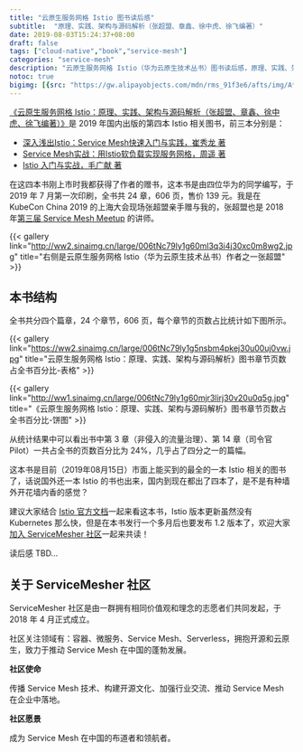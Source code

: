 ```yaml
---
title: "云原生服务网格 Istio 图书读后感"
subtitle:  "原理、实践、架构与源码解析（张超盟、章鑫、徐中虎、徐飞编著）"
date: 2019-08-03T15:24:37+08:00
draft: false
tags: ["cloud-native","book","service-mesh"]
categories: "service-mesh"
description: "云原生服务网格 Istio（华为云原生技术丛书）图书读后感，原理、实践、架构与源码解析（张超盟、章鑫、徐中虎、徐飞编著）。"
notoc: true
bigimg: [{src: "https://gw.alipayobjects.com/mdn/rms_91f3e6/afts/img/A*okX2TLyEYIYAAAAAAAAAAABkARQnAQ", desc: "Photo via unsplash"}]
---
```


[《云原生服务网格 Istio：原理、实践、架构与源码解析（张超盟、章鑫、徐中虎、徐飞编著）》](https://item.jd.com/12538407.html)是 2019 年国内出版的第四本 Istio 相关图书，前三本分别是：

- [深入浅出Istio：Service Mesh快速入门与实践，崔秀龙 著](https://item.jd.com/12527008.html)
- [Service Mesh实战：用Istio软负载实现服务网格，周遥 著](https://item.jd.com/12516473.html)
- [Istio 入门与实战，毛广献 著](https://item.jd.com/12601120.html)

在这四本书刚上市时我都获得了作者的赠书，这本书是由四位华为的同学编写，于 2019 年  7 月第一次印刷，全书共 24 章，606 页，售价 139 元。我是在 KubeCon China 2019 的上海大会现场张超盟亲手赠与我的，张超盟也是 2018 年[第三届 Service Mesh Meetup](https://www.servicemesher.com/blog/service-mesh-meetup-shenzhen-20180825/) 的讲师。

{{< gallery link="http://ww2.sinaimg.cn/large/006tNc79ly1g60ml3q3i4j30xc0m8wg2.jpg" title="右侧是云原生服务网格 Istio（华为云原生技术丛书）作者之一张超盟" >}}

## 本书结构

全书共分四个篇章，24 个章节，606 页，每个章节的页数占比统计如下图所示。

{{< gallery link="https://ww2.sinaimg.cn/large/006tNc79ly1g5nsbm4pkej30u00uj0vw.jpg" title="云原生服务网格 Istio：原理、实践、架构与源码解析》图书章节页数占全书百分比-表格" >}}

{{< gallery link="http://ww1.sinaimg.cn/large/006tNc79ly1g60mjr3lirj30v20u0q5g.jpg" title="《云原生服务网格 Istio：原理、实践、架构与源码解析》图书章节页数占全书百分比-饼图" >}}

从统计结果中可以看出书中第 3 章（非侵入的流量治理）、第 14 章（司令官 Pilot）一共占全书的页数百分比为 24%，几乎占了四分之一的篇幅。

这本书是目前（2019年08月15日）市面上能买到的最全的一本 Istio 相关的图书了，话说国外还一本 Istio 的书也出来，国内到现在都出了四本了，是不是有种墙外开花墙内香的感觉？

建议大家结合 [Istio 官方文档](https://istio.io)一起来看这本书，Istio 版本更新虽然没有 Kubernetes 那么快，但是在本书发行一个多月后也要发布 1.2 版本了，欢迎大家[加入 ServiceMesher 社区](https://www.servicemesher.com)一起来共读！

读后感 TBD...

## 关于 ServiceMesher 社区

ServiceMesher 社区是由一群拥有相同价值观和理念的志愿者们共同发起，于 2018 年 4 月正式成立。

社区关注领域有：容器、微服务、Service Mesh、Serverless，拥抱开源和云原生，致力于推动 Service Mesh 在中国的蓬勃发展。

**社区使命**

传播 Service Mesh 技术、构建开源文化、加强行业交流、推动 Service Mesh 在企业中落地。

**社区愿景**

成为 Service Mesh 在中国的布道者和领航者。

